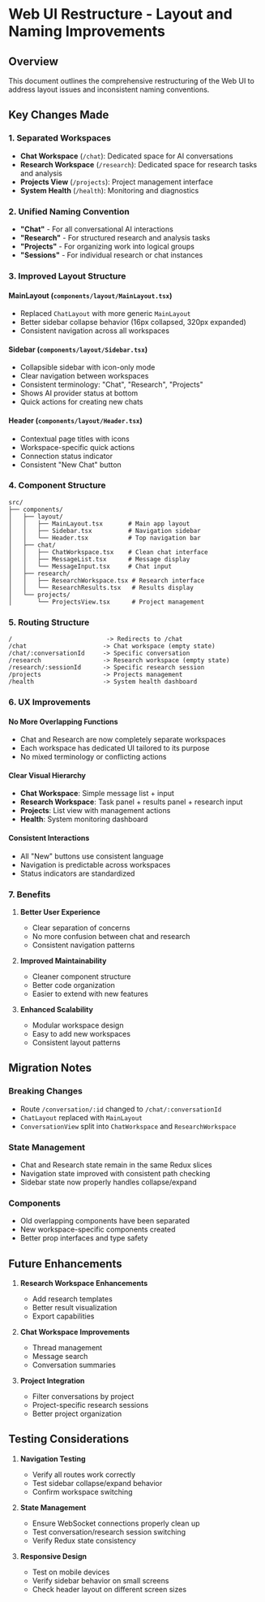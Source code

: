 # Web UI Restructure - Layout and Naming Improvements

## Overview

This document outlines the comprehensive restructuring of the Web UI to address layout issues and inconsistent naming conventions.

## Key Changes Made

### 1. **Separated Workspaces**

- **Chat Workspace** (`/chat`): Dedicated space for AI conversations
- **Research Workspace** (`/research`): Dedicated space for research tasks and analysis
- **Projects View** (`/projects`): Project management interface
- **System Health** (`/health`): Monitoring and diagnostics

### 2. **Unified Naming Convention**

- **"Chat"** - For all conversational AI interactions
- **"Research"** - For structured research and analysis tasks
- **"Projects"** - For organizing work into logical groups
- **"Sessions"** - For individual research or chat instances

### 3. **Improved Layout Structure**

#### MainLayout (`components/layout/MainLayout.tsx`)

- Replaced `ChatLayout` with more generic `MainLayout`
- Better sidebar collapse behavior (16px collapsed, 320px expanded)
- Consistent navigation across all workspaces

#### Sidebar (`components/layout/Sidebar.tsx`)

- Collapsible sidebar with icon-only mode
- Clear navigation between workspaces
- Consistent terminology: "Chat", "Research", "Projects"
- Shows AI provider status at bottom
- Quick actions for creating new chats

#### Header (`components/layout/Header.tsx`)

- Contextual page titles with icons
- Workspace-specific quick actions
- Connection status indicator
- Consistent "New Chat" button

### 4. **Component Structure**

```
src/
├── components/
│   ├── layout/
│   │   ├── MainLayout.tsx       # Main app layout
│   │   ├── Sidebar.tsx          # Navigation sidebar
│   │   └── Header.tsx           # Top navigation bar
│   ├── chat/
│   │   ├── ChatWorkspace.tsx    # Clean chat interface
│   │   ├── MessageList.tsx      # Message display
│   │   └── MessageInput.tsx     # Chat input
│   ├── research/
│   │   ├── ResearchWorkspace.tsx # Research interface
│   │   └── ResearchResults.tsx   # Results display
│   └── projects/
│       └── ProjectsView.tsx      # Project management
```

### 5. **Routing Structure**

```
/                          -> Redirects to /chat
/chat                     -> Chat workspace (empty state)
/chat/:conversationId     -> Specific conversation
/research                 -> Research workspace (empty state)
/research/:sessionId      -> Specific research session
/projects                 -> Projects management
/health                   -> System health dashboard
```

### 6. **UX Improvements**

#### No More Overlapping Functions

- Chat and Research are now completely separate workspaces
- Each workspace has dedicated UI tailored to its purpose
- No mixed terminology or conflicting actions

#### Clear Visual Hierarchy

- **Chat Workspace**: Simple message list + input
- **Research Workspace**: Task panel + results panel + research input
- **Projects**: List view with management actions
- **Health**: System monitoring dashboard

#### Consistent Interactions

- All "New" buttons use consistent language
- Navigation is predictable across workspaces
- Status indicators are standardized

### 7. **Benefits**

1. **Better User Experience**

   - Clear separation of concerns
   - No more confusion between chat and research
   - Consistent navigation patterns

2. **Improved Maintainability**

   - Cleaner component structure
   - Better code organization
   - Easier to extend with new features

3. **Enhanced Scalability**
   - Modular workspace design
   - Easy to add new workspaces
   - Consistent layout patterns

## Migration Notes

### Breaking Changes

- Route `/conversation/:id` changed to `/chat/:conversationId`
- `ChatLayout` replaced with `MainLayout`
- `ConversationView` split into `ChatWorkspace` and `ResearchWorkspace`

### State Management

- Chat and Research state remain in the same Redux slices
- Navigation state improved with consistent path checking
- Sidebar state now properly handles collapse/expand

### Components

- Old overlapping components have been separated
- New workspace-specific components created
- Better prop interfaces and type safety

## Future Enhancements

1. **Research Workspace Enhancements**

   - Add research templates
   - Better result visualization
   - Export capabilities

2. **Chat Workspace Improvements**

   - Thread management
   - Message search
   - Conversation summaries

3. **Project Integration**
   - Filter conversations by project
   - Project-specific research sessions
   - Better project organization

## Testing Considerations

1. **Navigation Testing**

   - Verify all routes work correctly
   - Test sidebar collapse/expand behavior
   - Confirm workspace switching

2. **State Management**

   - Ensure WebSocket connections properly clean up
   - Test conversation/research session switching
   - Verify Redux state consistency

3. **Responsive Design**
   - Test on mobile devices
   - Verify sidebar behavior on small screens
   - Check header layout on different screen sizes
